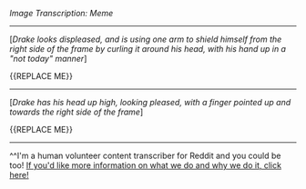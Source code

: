 *Image Transcription: Meme*

---


[*Drake looks displeased, and is using one arm to shield himself from the right side of the frame by curling it around his head, with his hand up in a "not today" manner*]

{{REPLACE ME}}

---

[*Drake has his head up high, looking pleased, with a finger pointed up and towards the right side of the frame*] 

{{REPLACE ME}}

---

^^I'm&#32;a&#32;human&#32;volunteer&#32;content&#32;transcriber&#32;for&#32;Reddit&#32;and&#32;you&#32;could&#32;be&#32;too!&#32;[If&#32;you'd&#32;like&#32;more&#32;information&#32;on&#32;what&#32;we&#32;do&#32;and&#32;why&#32;we&#32;do&#32;it,&#32;click&#32;here!](https://www.reddit.com/r/TranscribersOfReddit/wiki/index)
